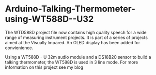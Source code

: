 # Arduino-Talking-Thermometer-using-WT588D--U32
The WTD588D project file now contains high quality speech for a wide range of measuring instrument projects. It is part of a series of projects aimed at the Visually Impared. An OLED display has been added for convienience.

Using a WT588D - U 32m audio module and a DS18B20 sensor to build a talking thermometer, the WT588D is used in 3 line mode. For more information on this project see my blog
